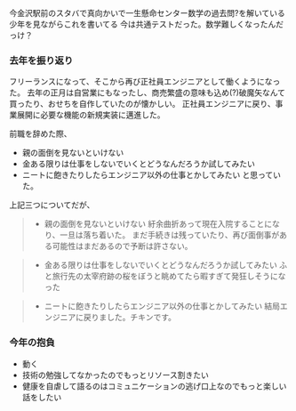 今金沢駅前のスタバで真向かいで一生懸命センター数学の過去問?を解いている少年を見ながらこれを書いてる
今は共通テストだった。数学難しくなったんだっけ？

### 去年を振り返り
フリーランスになって、そこから再び正社員エンジニアとして働くようになった。
去年の正月は自営業にもなったし、商売繁盛の意味も込め(?)破魔矢なんて買ったり、おせちを自作していたのが懐かしい。
正社員エンジニアに戻り、事業展開に必要な機能の新規実装に邁進した。

前職を辞めた際、
- 親の面倒を見ないといけない
- 金ある限りは仕事をしないでいくとどうなんだろうか試してみたい
- ニートに飽きたりしたらエンジニア以外の仕事とかしてみたい
と思っていた。

上記三つについてだが、
> - 親の面倒を見ないといけない
紆余曲折あって現在入院することになり、一旦は落ち着いた。
まだ手続きは残っていたり、再び面倒事がある可能性はまだあるので予断は許さない。

> - 金ある限りは仕事をしないでいくとどうなんだろうか試してみたい
ふと旅行先の太宰府跡の桜をぼうと眺めてたら暇すぎて発狂しそうになった

> - ニートに飽きたりしたらエンジニア以外の仕事とかしてみたい
結局エンジニアに戻りました。チキンです。

### 今年の抱負
- 動く
- 技術の勉強してなかったのでもっとリソース割きたい
- 健康を自虐して語るのはコミュニケーションの逃げ口上なのでもっと楽しい話をしたい

